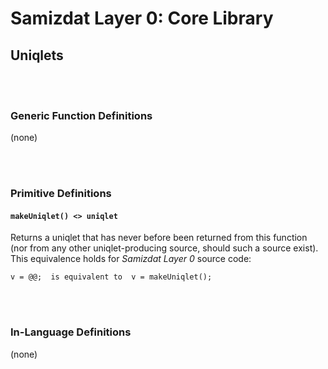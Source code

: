 Samizdat Layer 0: Core Library
==============================

Uniqlets
--------

<br><br>
### Generic Function Definitions

(none)


<br><br>
### Primitive Definitions

#### `makeUniqlet() <> uniqlet`

Returns a uniqlet that has never before been returned from this
function (nor from any other uniqlet-producing source, should such a
source exist). This equivalence holds for *Samizdat Layer 0* source
code:

```
v = @@;  is equivalent to  v = makeUniqlet();
```


<br><br>
### In-Language Definitions

(none)
